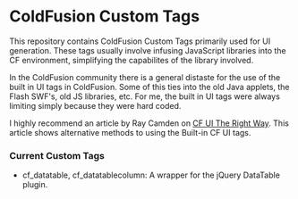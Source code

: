 # ColdFusion Custom Tags
This repository contains ColdFusion Custom Tags primarily used for UI generation.  These tags usually involve infusing JavaScript libraries into the CF environment, simplifying the capabilites of the library involved.

In the ColdFusion community there is a general distaste for the use of the built in UI tags in ColdFusion.  Some of this ties into the old Java applets, the Flash SWF's, old JS libraries, etc.  For me, the built in UI tags were always limiting simply because they were hard coded.  

I highly recommend an article by  Ray Camden on [CF UI The Right Way](http://static.raymondcamden.com/cfuitherightway/).  This article shows alternative methods to using the Built-in CF UI tags.

### Current Custom Tags
* cf_datatable, cf_datatablecolumn: A wrapper for the jQuery DataTable plugin.


